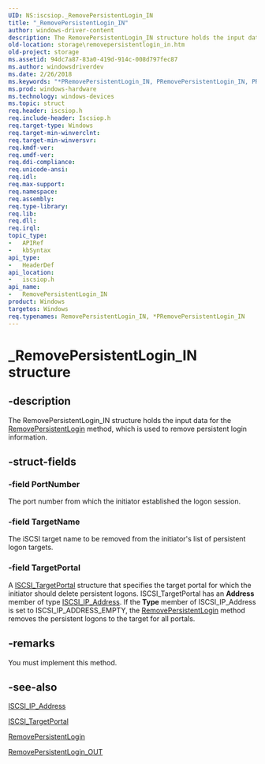 ```yaml
---
UID: NS:iscsiop._RemovePersistentLogin_IN
title: "_RemovePersistentLogin_IN"
author: windows-driver-content
description: The RemovePersistentLogin_IN structure holds the input data for the RemovePersistentLogin method, which is used to remove persistent login information.
old-location: storage\removepersistentlogin_in.htm
old-project: storage
ms.assetid: 94dc7a87-83a0-419d-914c-008d797fec87
ms.author: windowsdriverdev
ms.date: 2/26/2018
ms.keywords: "*PRemovePersistentLogin_IN, PRemovePersistentLogin_IN, PRemovePersistentLogin_IN structure pointer [Storage Devices], RemovePersistentLogin_IN, RemovePersistentLogin_IN structure [Storage Devices], _RemovePersistentLogin_IN, iscsiop/PRemovePersistentLogin_IN, iscsiop/RemovePersistentLogin_IN, storage.removepersistentlogin_in, structs-iSCSI_4972aa6c-a6a5-4409-a714-49693f679fa2.xml"
ms.prod: windows-hardware
ms.technology: windows-devices
ms.topic: struct
req.header: iscsiop.h
req.include-header: Iscsiop.h
req.target-type: Windows
req.target-min-winverclnt: 
req.target-min-winversvr: 
req.kmdf-ver: 
req.umdf-ver: 
req.ddi-compliance: 
req.unicode-ansi: 
req.idl: 
req.max-support: 
req.namespace: 
req.assembly: 
req.type-library: 
req.lib: 
req.dll: 
req.irql: 
topic_type:
-	APIRef
-	kbSyntax
api_type:
-	HeaderDef
api_location:
-	iscsiop.h
api_name:
-	RemovePersistentLogin_IN
product: Windows
targetos: Windows
req.typenames: RemovePersistentLogin_IN, *PRemovePersistentLogin_IN
---
```


# _RemovePersistentLogin_IN structure


## -description


The RemovePersistentLogin_IN structure holds the input data for the <a href="https://msdn.microsoft.com/library/windows/hardware/ff563995">RemovePersistentLogin</a> method, which is used to remove persistent login information.


## -struct-fields




### -field PortNumber

The port number from which the initiator established the logon session.


### -field TargetName

The iSCSI target name to be removed from the initiator's list of persistent logon targets.


### -field TargetPortal

A <a href="https://msdn.microsoft.com/library/windows/hardware/ff561574">ISCSI_TargetPortal</a> structure that specifies the target portal for which the initiator should delete persistent logons. ISCSI_TargetPortal has an <b>Address</b> member of type <a href="https://msdn.microsoft.com/library/windows/hardware/ff561536">ISCSI_IP_Address</a>. If the <b>Type</b> member of ISCSI_IP_Address is set to ISCSI_IP_ADDRESS_EMPTY, the <a href="https://msdn.microsoft.com/library/windows/hardware/ff563995">RemovePersistentLogin</a> method removes the persistent logons to the target for all portals.


## -remarks



You must implement this method.




## -see-also




<a href="https://msdn.microsoft.com/library/windows/hardware/ff561536">ISCSI_IP_Address</a>



<a href="https://msdn.microsoft.com/library/windows/hardware/ff561574">ISCSI_TargetPortal</a>



<a href="https://msdn.microsoft.com/library/windows/hardware/ff563995">RemovePersistentLogin</a>



<a href="https://msdn.microsoft.com/library/windows/hardware/ff564008">RemovePersistentLogin_OUT</a>
 

 

